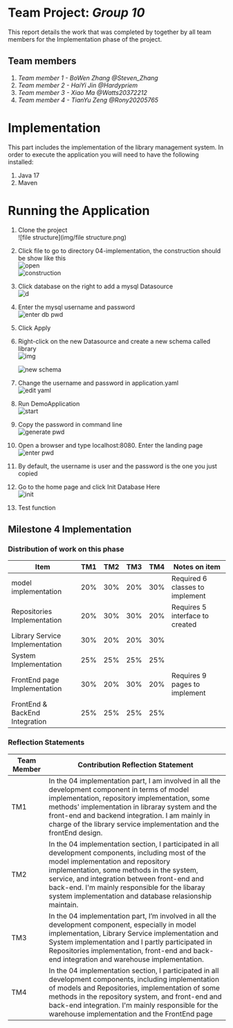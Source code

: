 # Team Project: *Group 10*


This report details the work that was completed by together by all team members for the Implementation phase of the project.
## Team members
1. *Team member 1 - BoWen Zhang @Steven_Zhang*
1. *Team member 2 - HaiYi Jin @Hardypriem*
1. *Team member 3 - Xiao Ma @Watts20372212*
1. *Team member 4 - TianYu Zeng @Rony20205765*

# Implementation

This part includes the implementation of the library management system. In order to execute the application you will need to have the following installed:
1. Java 17
2. Maven


# Running the Application	
1. Clone the project   
   ![file structure](img/file structure.png)
2. Click file to go to directory 04-implementation, the construction should be show like this   
   ![open](img/open.png)   
   ![construction](img/construction.png)
3. Click database on the right to add a mysql Datasource   
   ![d](img/d.png)
4. Enter the mysql username and password   
   ![enter db pwd](img/dbPwd.png)
5. Click Apply
6. Right-click on the new Datasource and create a new schema called library   
   ![img](img/img.png)  
   
   ![new schema](img/newSchema.png)
7. Change the username and password in application.yaml   
   ![edit yaml](img/editYaml.png)
8. Run DemoApplication   
   ![start](img/start.png)
9. Copy the password in command line   
   ![generate pwd](img/SprintPwd.png)
10. Open a browser and type localhost:8080. Enter the landing page   
   ![enter pwd](img/enterPwd.png)
11. By default, the username is user and the password is the one you just copied   
12. Go to the home page and click Init Database Here   
   ![init](img/init.png)
13. Test function   

## Milestone 4 Implementation 

### Distribution of work on this phase


| Item                             | TM1 | TM2 | TM3 | TM4 | Notes on item |
|----------------------------------|-----|-----|-----|-----|---------------|
| model implementation | 20% | 30% | 20% | 30% | Required 6 classes to implement |
| Repositories Implementation | 20% | 30% | 30% | 20% | Requires 5 interface to created |
| Library Service Implementation | 30% | 20% | 20% | 30% |  |
| System Implementation | 25% | 25% | 25% | 25% | |
| FrontEnd page Implementation | 30% | 20% | 30% | 20% | Requires 9 pages to implement |
| FrontEnd & BackEnd Integration | 25% | 25% | 25% | 25% | |

### Reflection Statements
| Team Member | Contribution Reflection Statement |
|-------------|-------------------|
|TM1| In the 04 implementation part, I am involved in all the development component in terms of model implementation, repository implementation, some methods' implementation in  libraray system and the front-end and backend integration. I am mainly in charge of the library service implementation and the frontEnd design. |
|TM2| In the 04 implementation section, I participated in all development components, including most of the model implementation and repository implementation, some methods in the system, service, and  integration between front-end and back-end. I'm mainly responsible for the libaray system implementation and database relasionship maintain. |
|TM3| In the 04 implementation part, I’m involved in all the development component, especially in model implementation, Library Service implementation and System implementation and I partly participated in Repositories implementation, front-end and back-end integration and warehouse implementation. |
|TM4| In the 04 implementation section, I participated in all development components, including implementation of models and Repositories, implementation of some methods in the repository system, and front-end and back-end integration. I'm mainly responsible for the warehouse implementation and the FrontEnd page |
